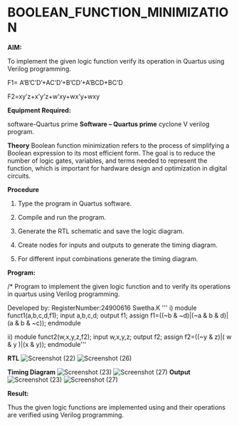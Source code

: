 # BOOLEAN_FUNCTION_MINIMIZATION

**AIM:**

To implement the given logic function verify its operation in Quartus using Verilog programming.

F1= A’B’C’D’+AC’D’+B’CD’+A’BCD+BC’D 

F2=xy’z+x’y’z+w’xy+wx’y+wxy

**Equipment Required:**

software-Quartus prime
**Software – Quartus prime**
cyclone V verilog program.

**Theory**
Boolean function minimization refers to the process of simplifying a Boolean expression to its most efficient form. The goal is to reduce the number of logic gates, variables, and terms needed to represent the function, which is important for hardware design and optimization in digital circuits.

**Procedure**

1.	Type the program in Quartus software.

2.	Compile and run the program.

3.	Generate the RTL schematic and save the logic diagram.

4.	Create nodes for inputs and outputs to generate the timing diagram.

5.	For different input combinations generate the timing diagram.


**Program:**

/* Program to implement the given logic function and to verify its operations in quartus using Verilog programming. 

Developed by: RegisterNumber:24900616 Swetha.K
'''
i)
module funct1(a,b,c,d,f1);
input a,b,c,d;
output f1;
assign f1=((~b & ~d)|(~a & b & d)|(a & b & ~c));
endmodule

ii)
module funct2(w,x,y,z,f2);
input w,x,y,z;
output f2;
assign f2=((~y & z)|( w & y )|(x & y));
endmodule'''



**RTL**
![Screenshot (22)](https://github.com/user-attachments/assets/35341a36-d870-4724-ade4-4c668c79bb24)
![Screenshot (26)](https://github.com/user-attachments/assets/5ba56cb4-5466-48f0-83b2-b20041d15918)



**Timing Diagram**
![Screenshot (23)](https://github.com/user-attachments/assets/68f195d2-610b-41e5-9a9a-93d2ad64d357)
![Screenshot (27)](https://github.com/user-attachments/assets/ad623bc4-ce8c-49d6-a42b-5e2f8e3f09cd)
**Output**
![Screenshot (23)](https://github.com/user-attachments/assets/68f195d2-610b-41e5-9a9a-93d2ad64d357)
![Screenshot (27)](https://github.com/user-attachments/assets/ad623bc4-ce8c-49d6-a42b-5e2f8e3f09cd)


**Result:**

Thus the given logic functions are implemented using and their operations are verified using Verilog programming.

